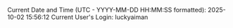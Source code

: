 Current Date and Time (UTC - YYYY-MM-DD HH:MM:SS formatted): 2025-10-02 15:56:12
Current User's Login: luckyaiman
